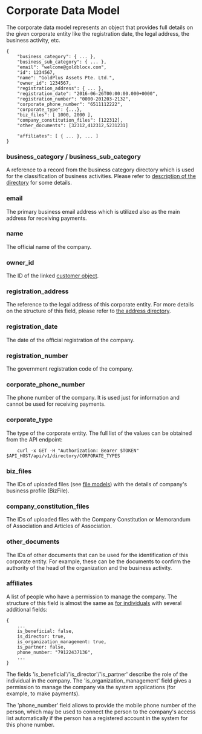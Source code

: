 # Corporate Data Model

The corporate data model represents an object that provides full details on the given corporate entity like
the registration date, the legal address, the business activity, etc.

```
{
    "business_category": { ... },
    "business_sub_category": { ... },
    "email": "welcome@goldblocx.com",
    "id": 1234567,
    "name": "GoldPlus Assets Pte. Ltd.",
    "owner_id": 1234567,
    "registration_address": { ... },
    "registration_date": "2016-06-26T00:00:00.000+0000",
    "registration_number": "0000-201203-2132",
    "corporate_phone_number": "6511112222",
    "corporate_type": {...},
    "biz_files": [ 1000, 2000 ],
    "company_constitution_files": [122312],
    "other_documents": [32312,412312,5231231]
    
    "affiliates": [ { ... }, ... ]
}
```

### business_category / business_sub_category

A reference to a record from the business category directory which is used for the classification of
business activities. Please refer to [description of the directory](./directories/businesscategory.md) for
some details.


### email

The primary business email address which is utilized also as the main address for receiving payments.

### name

The official name of the company.

### owner_id

The ID of the linked [customer object](./customer.md).

### registration_address

The reference to the legal address of this corporate entity. For more details on the structure of this
field, please refer to [the address directory](./directories/address.md).

### registration_date

The date of the official registration of the company.

### registration_number

The government registration code of the company.

### corporate_phone_number

The phone number of the company. It is used just for information and cannot be used for receiving payments.

### corporate_type

The type of the corporate entity. The full list of the values can be obtained from the API endpoint:

```
    curl -x GET -H "Authorization: Bearer $TOKEN"   $API_HOST/api/v1/directory/CORPORATE_TYPES
```

### biz_files

The IDs of uploaded files (see [file models](./file.md)) with the details of company's business profile (BizFile).

### company_constitution_files

The IDs of uploaded files with the Company Constitution or Memorandum of Association and Articles of Association.

###  other_documents

The IDs of other documents that can be used for the identification of this corporate entity. For example, 
these can be the documents to confirm the authority of the head of the organization and the business activity. 

### affiliates

A list of people who have a permission to manage the company. The structure of this field is almost the same
as [for individuals](./individual.md) with several additional fields:

```
{
    ...
    is_beneficial: false,
    is_director: true,
    is_organization_management: true,
    is_partner: false,
    phone_number: "79122437136",
    ...
}
``` 

The fields 'is\_beneficial'/'is\_director'/'is\_partner' describe the role of the individual in the company. 
The 'is\_organization\_management' field gives a permission to manage the company via the system applications
(for example, to make payments).

The 'phone\_number' field allows to provide the mobile phone number of the person, which may be used to
connect the person to the company's access list automatically if the person has a registered account in the system
for this phone number.




